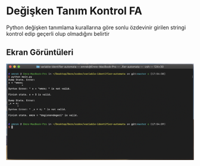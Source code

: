 # Değişken Tanım Kontrol FA
Python değişken tanımlama kurallarına göre sonlu özdevinir girilen stringi kontrol edip geçerli olup olmadığını belirtir

## Ekran Görüntüleri
![Screenshot](screenshots/ss01.png)

